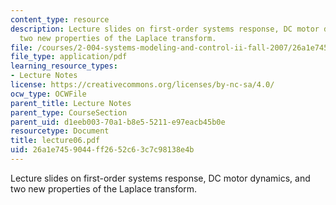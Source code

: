 ```yaml
---
content_type: resource
description: Lecture slides on first-order systems response, DC motor dynamics, and
  two new properties of the Laplace transform.
file: /courses/2-004-systems-modeling-and-control-ii-fall-2007/26a1e7459044ff2652c63c7c98138e4b_lecture06.pdf
file_type: application/pdf
learning_resource_types:
- Lecture Notes
license: https://creativecommons.org/licenses/by-nc-sa/4.0/
ocw_type: OCWFile
parent_title: Lecture Notes
parent_type: CourseSection
parent_uid: d1eeb003-70a1-b8e5-5211-e97eacb45b0e
resourcetype: Document
title: lecture06.pdf
uid: 26a1e745-9044-ff26-52c6-3c7c98138e4b
---
```

Lecture slides on first-order systems response, DC motor dynamics, and two new properties of the Laplace transform.